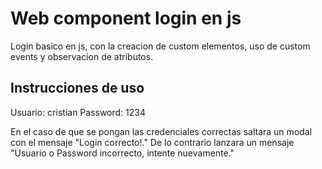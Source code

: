 # Web component login en js

Login basico en js, con la creacion de custom elementos, uso de custom events y observacion de atributos.

## Instrucciones de uso

Usuario: cristian
Password: 1234

En el caso de que se pongan las credenciales correctas saltara un modal con el mensaje "Login correcto!."
De lo contrario lanzara un mensaje "Usuario o Password incorrecto, intente nuevamente."
